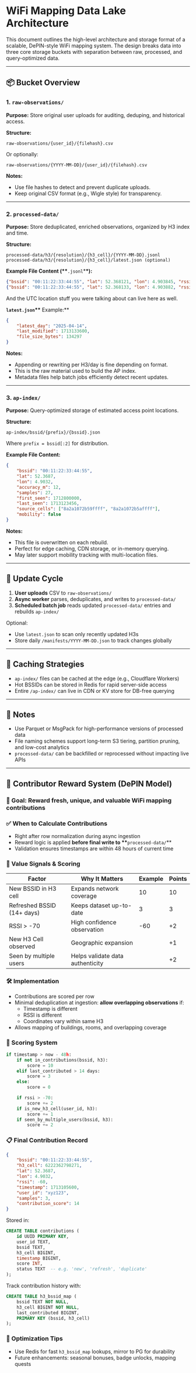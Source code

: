 # WiFi Mapping Data Lake Architecture

This document outlines the high-level architecture and storage format of a scalable, DePIN-style WiFi mapping system. The design breaks data into three core storage buckets with separation between raw, processed, and query-optimized data.

---

## 📦 Bucket Overview

### 1. `raw-observations/`

**Purpose:** Store original user uploads for auditing, deduping, and historical access.

**Structure:**

```
raw-observations/{user_id}/{filehash}.csv
```

Or optionally:

```
raw-observations/{YYYY-MM-DD}/{user_id}/{filehash}.csv
```

**Notes:**

- Use file hashes to detect and prevent duplicate uploads.
- Keep original CSV format (e.g., Wigle style) for transparency.

---

### 2. `processed-data/`

**Purpose:** Store deduplicated, enriched observations, organized by H3 index and time.

**Structure:**

```
processed-data/h3/{resolution}/{h3_cell}/{YYYY-MM-DD}.jsonl
processed-data/h3/{resolution}/{h3_cell}/latest.json (optional)
```

**Example File Content (\*\***`.jsonl`\***\*):**

```json
{"bssid": "00:11:22:33:44:55", "lat": 52.368121, "lon": 4.903845, "rssi": -56, "timestamp": 1713093212, "user_id": "uA1b", "samples": 3}
{"bssid": "00:11:22:33:44:55", "lat": 52.368133, "lon": 4.903882, "rssi": -62, "timestamp": 1713093400, "user_id": "uC9z", "samples": 1}
```

And the UTC location stuff you were talking about can live here as well.

**`latest.json`\*\*** Example:\*\*

```json
{
	"latest_day": "2025-04-14",
	"last_modified": 1713133600,
	"file_size_bytes": 134297
}
```

**Notes:**

- Appending or rewriting per H3/day is fine depending on format.
- This is the raw material used to build the AP index.
- Metadata files help batch jobs efficiently detect recent updates.

---

### 3. `ap-index/`

**Purpose:** Query-optimized storage of estimated access point locations.

**Structure:**

```
ap-index/bssid/{prefix}/{bssid}.json
```

Where `prefix = bssid[:2]` for distribution.

**Example File Content:**

```json
{
	"bssid": "00:11:22:33:44:55",
	"lat": 52.3687,
	"lon": 4.9032,
	"accuracy_m": 12,
	"samples": 27,
	"first_seen": 1712800000,
	"last_seen": 1713123456,
	"source_cells": ["8a2a1072b59ffff", "8a2a1072b5affff"],
	"mobility": false
}
```

**Notes:**

- This file is overwritten on each rebuild.
- Perfect for edge caching, CDN storage, or in-memory querying.
- May later support mobility tracking with multi-location files.

---

## 🔁 Update Cycle

1. **User uploads** CSV to `raw-observations/`
2. **Async worker** parses, deduplicates, and writes to `processed-data/`
3. **Scheduled batch job** reads updated `processed-data/` entries and rebuilds `ap-index/`

Optional:

- Use `latest.json` to scan only recently updated H3s
- Store daily `/manifests/YYYY-MM-DD.json` to track changes globally

---

## 🚀 Caching Strategies

- `ap-index/` files can be cached at the edge (e.g., Cloudflare Workers)
- Hot BSSIDs can be stored in Redis for rapid server-side access
- Entire `/ap-index/` can live in CDN or KV store for DB-free querying

---

## 🧠 Notes

- Use Parquet or MsgPack for high-performance versions of processed data
- File naming schemes support long-term S3 tiering, partition pruning, and low-cost analytics
- `processed-data/` can be backfilled or reprocessed without impacting live APIs

---

## 🎯 Contributor Reward System (DePIN Model)

### 🧭 Goal: Reward fresh, unique, and valuable WiFi mapping contributions

### ✅ When to Calculate Contributions

- Right after row normalization during async ingestion
- Reward logic is applied **before final write to \*\***`processed-data/`\*\*
- Validation ensures timestamps are within 48 hours of current time

### 📏 Value Signals & Scoring

| Factor                     | Why It Matters                   | Example | Points |
| -------------------------- | -------------------------------- | ------- | ------ |
| New BSSID in H3 cell       | Expands network coverage         | 10      | 10     |
| Refreshed BSSID (14+ days) | Keeps dataset up-to-date         | 3       | 3      |
| RSSI > -70                 | High confidence observation      | -60     | +2     |
| New H3 Cell observed       | Geographic expansion             |         | +1     |
| Seen by multiple users     | Helps validate data authenticity |         | +2     |

### 🛠 Implementation

- Contributions are scored per row
- Minimal deduplication at ingestion: **allow overlapping observations** if:
  - Timestamp is different
  - RSSI is different
  - Coordinates vary within same H3
- Allows mapping of buildings, rooms, and overlapping coverage

### 🧮 Scoring System

```python
if timestamp > now - 48h:
    if not in_contributions(bssid, h3):
        score = 10
    elif last_contributed > 14 days:
        score = 3
    else:
        score = 0

    if rssi > -70:
        score += 2
    if is_new_h3_cell(user_id, h3):
        score += 1
    if seen_by_multiple_users(bssid, h3):
        score += 2
```

### 📋 Final Contribution Record

```json
{
	"bssid": "00:11:22:33:44:55",
	"h3_cell": 6222362798271,
	"lat": 52.3687,
	"lon": 4.9032,
	"rssi": -60,
	"timestamp": 1713105600,
	"user_id": "xyz123",
	"samples": 3,
	"contribution_score": 14
}
```

Stored in:

```sql
CREATE TABLE contributions (
    id UUID PRIMARY KEY,
    user_id TEXT,
    bssid TEXT,
    h3_cell BIGINT,
    timestamp BIGINT,
    score INT,
    status TEXT  -- e.g. 'new', 'refresh', 'duplicate'
);
```

Track contribution history with:

```sql
CREATE TABLE h3_bssid_map (
    bssid TEXT NOT NULL,
    h3_cell BIGINT NOT NULL,
    last_contributed BIGINT,
    PRIMARY KEY (bssid, h3_cell)
);
```

### 🔄 Optimization Tips

- Use Redis for fast `h3_bssid_map` lookups, mirror to PG for durability
- Future enhancements: seasonal bonuses, badge unlocks, mapping quests
